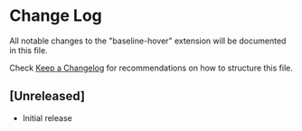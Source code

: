 # Change Log

All notable changes to the "baseline-hover" extension will be documented in this file.

Check [Keep a Changelog](http://keepachangelog.com/) for recommendations on how to structure this file.

## [Unreleased]

- Initial release